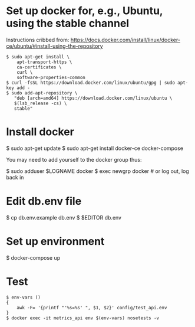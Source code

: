 
Set up docker for, e.g., Ubuntu, using the stable channel
=========================================================

Instructions cribbed from: https://docs.docker.com/install/linux/docker-ce/ubuntu/#install-using-the-repository

    $ sudo apt-get install \
        apt-transport-https \
        ca-certificates \
        curl \
        software-properties-common
    $ curl -fsSL https://download.docker.com/linux/ubuntu/gpg | sudo apt-key add -
    $ sudo add-apt-repository \
       "deb [arch=amd64] https://download.docker.com/linux/ubuntu \
       $(lsb_release -cs) \
       stable"

Install docker
==============
$ sudo apt-get update
$ sudo apt-get install docker-ce docker-compose

You may need to add yourself to the docker group thus:

$ sudo adduser $LOGNAME docker
$ exec newgrp docker    # or log out, log back in

Edit db.env file
================

$ cp db.env.example db.env
$ $EDITOR db.env

Set up environment
==================

$ docker-compose up

Test
====

    $ env-vars ()
    {
        awk -F= '{printf "'%s=%s' ", $1, $2}' config/test_api.env
    }
    $ docker exec -it metrics_api env $(env-vars) nosetests -v
